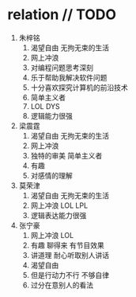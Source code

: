 # relation // TODO

1. 朱梓铭
   1. 渴望自由 无拘无束的生活
   2. 网上冲浪
   3. 对编程问题思考深刻
   4. 乐于帮助我解决软件问题
   5. 十分喜欢探究计算机的前沿技术
   6. 简单主义者
   7. LOL DYS
   8. 逻辑能力很强
2. 梁震霆
   1. 渴望自由 无拘无束的生活
   2. 网上冲浪
   3. 独特的审美 简单主义者
   4. 有趣
   5. 对感情的理解
3. 莫荣津
   1. 渴望自由 无拘无束的生活
   2. 网上冲浪 LOL LPL
   3. 逻辑表达能力很强
4. 张宁豪
   1. 网上冲浪 LOL
   2. 有趣 聊得来 有节目效果
   3. 讲道理 耐心听取别人讲话
   4. 渴望自由
   5. 但是行动力不行 不够自律
   6. 过分在意别人的看法
